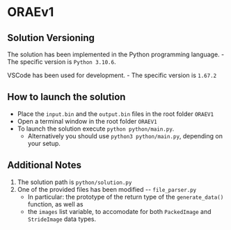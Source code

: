 # ORAEv1


## Solution Versioning

The solution has been implemented in the Python programming language.
	- The specific version is `Python 3.10.6`. 


VSCode has been used for development.
	- The specific version is `1.67.2`

## How to launch the solution

- Place the `input.bin` and the `output.bin` files in the root folder `ORAEV1`
- Open a terminal window in the root folder `ORAEV1`
- To launch the solution execute `python python/main.py`.
	- Alternatively you should use `python3 python/main.py`, depending
	on your setup.

## Additional Notes

1. The solution path is `python/solution.py`
2. One of the provided files has been modified -- `file_parser.py`
	- In particular: the prototype of the return type of the `generate_data()` function,
	as well as
	- the `images` list variable, to accomodate for both `PackedImage` and `StrideImage`
	data types.

<!--- EOF -->
